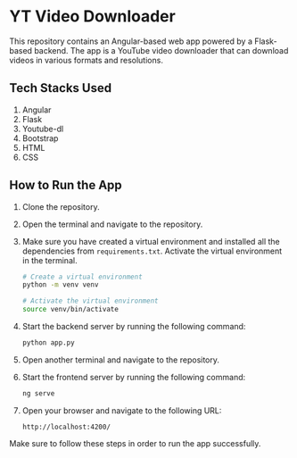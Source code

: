 # YT Video Downloader

This repository contains an Angular-based web app powered by a Flask-based backend. The app is a YouTube video downloader that can download videos in various formats and resolutions.

## Tech Stacks Used

1. Angular
2. Flask
3. Youtube-dl
4. Bootstrap
5. HTML
6. CSS

## How to Run the App

1. Clone the repository.
2. Open the terminal and navigate to the repository.
3. Make sure you have created a virtual environment and installed all the dependencies from `requirements.txt`. Activate the virtual environment in the terminal.

   ```bash
   # Create a virtual environment
   python -m venv venv

   # Activate the virtual environment
   source venv/bin/activate
   ```

4. Start the backend server by running the following command:

   ```bash
   python app.py
   ```

5. Open another terminal and navigate to the repository.
6. Start the frontend server by running the following command:

   ```bash
   ng serve
   ```

7. Open your browser and navigate to the following URL:

   ```
   http://localhost:4200/
   ```

Make sure to follow these steps in order to run the app successfully.
